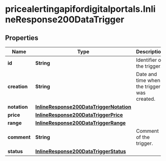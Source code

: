 # pricealertingapifordigitalportals.InlineResponse200DataTrigger

## Properties

Name | Type | Description | Notes
------------ | ------------- | ------------- | -------------
**id** | **String** | Identifier of the trigger. | [optional] 
**creation** | **String** | Date and time when the trigger was created. | [optional] 
**notation** | [**InlineResponse200DataTriggerNotation**](InlineResponse200DataTriggerNotation.md) |  | [optional] 
**price** | [**InlineResponse200DataTriggerPrice**](InlineResponse200DataTriggerPrice.md) |  | [optional] 
**range** | [**InlineResponse200DataTriggerRange**](InlineResponse200DataTriggerRange.md) |  | [optional] 
**comment** | **String** | Comment of the trigger. | [optional] 
**status** | [**InlineResponse200DataTriggerStatus**](InlineResponse200DataTriggerStatus.md) |  | [optional] 


